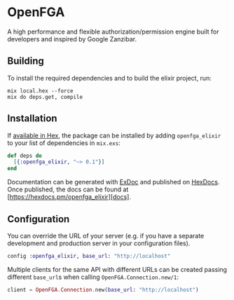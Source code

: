 # OpenFGA

A high performance and flexible authorization/permission engine built for developers and inspired by Google Zanzibar.

## Building

To install the required dependencies and to build the elixir project, run:

```console
mix local.hex --force
mix do deps.get, compile
```

## Installation

If [available in Hex][], the package can be installed by adding `openfga_elixir` to
your list of dependencies in `mix.exs`:

```elixir
def deps do
  [{:openfga_elixir, "~> 0.1"}]
end
```

Documentation can be generated with [ExDoc][] and published on [HexDocs][]. Once published, the docs can be found at
[https://hexdocs.pm/openfga_elixir][docs].

## Configuration

You can override the URL of your server (e.g. if you have a separate development and production server in your
configuration files).

```elixir
config :openfga_elixir, base_url: "http://localhost"
```

Multiple clients for the same API with different URLs can be created passing different `base_url`s when calling
`OpenFGA.Connection.new/1`:

```elixir
client = OpenFGA.Connection.new(base_url: "http://localhost")
```

[exdoc]: https://github.com/elixir-lang/ex_doc
[hexdocs]: https://hexdocs.pm
[available in hex]: https://hex.pm/docs/publish
[docs]: https://hexdocs.pm/openfga_elixir
